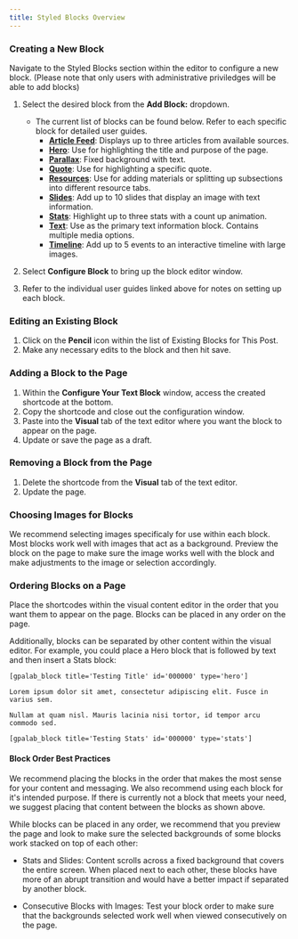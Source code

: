 ```yaml
---
title: Styled Blocks Overview
---
```


### Creating a New Block

Navigate to the Styled Blocks section within the editor to configure a new block. (Please note that only users with administrative priviledges will be able to add blocks)

1. Select the desired block from the **Add Block:** dropdown.

   - The current list of blocks can be found below. Refer to each specific block for detailed user guides.
     - **[Article Feed](/styled-block-builder/blocks/article-feed)**: Displays up to three articles from available sources.
     - **[Hero](/styled-block-builder/blocks/hero)**: Use for highlighting the title and purpose of the page.
     - **[Parallax](/styled-block-builder/blocks/parallax)**: Fixed background with text.
     - **[Quote](/styled-block-builder/blocks/quote)**: Use for highlighting a specific quote.
     - **[Resources](/styled-block-builder/blocks/resources)**: Use for adding materials or splitting up subsections into different resource tabs.
     - **[Slides](/styled-block-builder/blocks/slides)**: Add up to 10 slides that display an image with text information.
     - **[Stats](/styled-block-builder/blocks/stats)**: Highlight up to three stats with a count up animation.
     - **[Text](/styled-block-builder/blocks/text)**: Use as the primary text information block. Contains multiple media options.
     - **[Timeline](/styled-block-builder/blocks/timeline)**: Add up to 5 events to an interactive timeline with large images.

2. Select **Configure Block** to bring up the block editor window.
3. Refer to the individual user guides linked above for notes on setting up each block.

### Editing an Existing Block

1. Click on the **Pencil** icon within the list of Existing Blocks for This Post.
2. Make any necessary edits to the block and then hit save.

### Adding a Block to the Page

1. Within the **Configure Your Text Block** window, access the created shortcode at the bottom.
2. Copy the shortcode and close out the configuration window.
3. Paste into the **Visual** tab of the text editor where you want the block to appear on the page.
4. Update or save the page as a draft.

### Removing a Block from the Page

1. Delete the shortcode from the **Visual** tab of the text editor.
2. Update the page.

### Choosing Images for Blocks

We recommend selecting images specificaly for use within each block. Most blocks work well with images that act as a background. Preview the block on the page to make sure the image works well with the block and make adjustments to the image or selection accordingly.

### Ordering Blocks on a Page

Place the shortcodes within the visual content editor in the order that you want them to appear on the page. Blocks can be placed in any order on the page.

Additionally, blocks can be separated by other content within the visual editor. For example, you could place a Hero block that is followed by text and then insert a Stats block:

```
[gpalab_block title='Testing Title' id='000000' type='hero']

Lorem ipsum dolor sit amet, consectetur adipiscing elit. Fusce in varius sem.

Nullam at quam nisl. Mauris lacinia nisi tortor, id tempor arcu commodo sed.

[gpalab_block title='Testing Stats' id='000000' type='stats']

```

#### Block Order Best Practices

We recommend placing the blocks in the order that makes the most sense for your content and messaging. We also recommend using each block for it's intended purpose. If there is currently not a block that meets your need, we suggest placing that content between the blocks as shown above.

While blocks can be placed in any order, we recommend that you preview the page and look to make sure the selected backgrounds of some blocks work stacked on top of each other:

- Stats and Slides: Content scrolls across a fixed background that covers the entire screen. When placed next to each other, these blocks have more of an abrupt transition and would have a better impact if separated by another block.

- Consecutive Blocks with Images: Test your block order to make sure that the backgrounds selected work well when viewed consecutively on the page.
